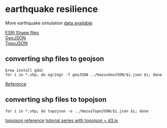 earthquake resilience
=====================

More earthquake simulation [data available](http://earthquake.usgs.gov/earthquakes/shakemap/global/shake/haywiredm7.05_se/#download)

[ESRI Shape files](https://github.com/enjalot/earthquake/tree/master/HazusSHP)  
[GeoJSON](https://github.com/enjalot/earthquake/tree/master/HazusGeoJSON)  
[TopoJSON](https://github.com/enjalot/earthquake/tree/master/HazusTopoJSON)  


## converting shp files to geojson
```
brew install gdal
for i in *.shp; do ogr2ogr -f geoJSON ../HazusGeoJSON/$i.json $i; done
```
[Reference](http://vallandingham.me/shapefile_to_geojson.html)


## converting shp files to topojson
```
for i in *.shp; do topojson -o ../HazusTopoJSON/$i.json $i; done
```
[topojson reference](https://github.com/mbostock/topojson/wiki/Command-Line-Reference)
[tutorial series with topojson + d3.js](http://blog.thematicmapping.org/2013/06/converting-shapefiles-to-topojson.html)
